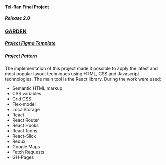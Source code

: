 #### Tel-Ran Final Project 

##### Release 2.0

### [GARDEN](https://wheelyhog.github.io/Garden/) 

##### [Project Figma Template](https://www.figma.com/file/yNWvXvjZC0t8d9yBOpeEPy/Garden?type=design&node-id=4743%3A909&t=HwTDo1xSKQ97wLAa-1)

##### [Project Pattern](https://github.com/WheelyHog/Garden/blob/master/FinalProjectSchema_Release2.0.drawio.png)

The implementation of this project made it possible to apply the latest and most popular layout techniques using HTML, CSS and Javascript technologies. The main tool is the React library.
During the work were used:

- Semantic HTML markup
- CSS variables
- Grid CSS
- Flex-model
- LocalStorage
- React
- React Router
- React Hooks
- React-Icons
- React-Slick
- Redux
- Google Maps
- Fetch Requests
- GH-Pages